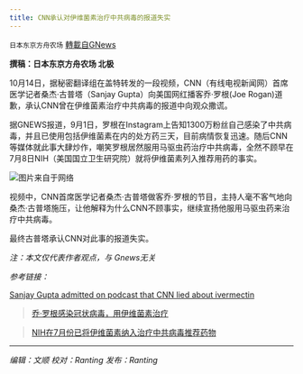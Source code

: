 ```yaml
---
title: CNN承认对伊维菌素治疗中共病毒的报道失实
---
```

`日本东京方舟农场` [轉載自GNews](https://gnews.org/zh-hans/1606790/)

**撰稿：日本东京方舟农场 北极**

10月14日，据秘密翻译组在盖特转发的一段视频，CNN（有线电视新闻网）首席医学记者桑杰·古普塔（Sanjay Gupta）向美国网红播客乔·罗根(Joe Rogan)道歉，承认CNN曾在伊维菌素治疗中共病毒的报道中向观众撒谎。

据GNEWS报道，9月1日，罗根在Instagram上告知1300万粉丝自己感染了中共病毒，并且已使用包括伊维菌素在内的处方药三天，目前病情恢复迅速。随后CNN等媒体就此事大肆炒作，嘲笑罗根居然服用马驱虫药治疗中共病毒，全然不顾早在7月8日NIH（美国国立卫生研究院）就将伊维菌素列入推荐用药的事实。

![](https://assets.gnews.org/wp-content/uploads/2021/10/id13047584-504254-scaled.jpg)图片来自于网络

视频中，CNN首席医学记者桑杰·古普塔做客乔·罗根的节目，主持人毫不客气地向桑杰·古普塔施压，让他解释为什么CNN不顾事实，继续宣扬他服用马驱虫药来治疗中共病毒。

最终古普塔承认CNN对此事的报道失实。

*注：本文仅代表作者观点，与 Gnews无关*

*参考链接：*

[Sanjay Gupta admitted on podcast that CNN lied about ivermectin](https://gettr.com/post/peaemp1b32)



> [乔·罗根感染冠状病毒，用伊维菌素治疗](https://gnews.org/zh-hans/1507052/)





> [NIH在7月份已将伊维菌素纳入治疗中共病毒推荐药物](https://gnews.org/zh-hans/1604629/)



* * *

*编辑：文顺 校对：Ranting 发布：Ranting*
